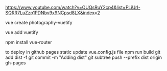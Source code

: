 https://www.youtube.com/watch?v=OUQsRuY2cp4&list=PLiUrl-SQRR7LuZzp1PDNbv9x9NCpsd8LX&index=2

vue create photography-vuetify

vue add vuetify

npm install vue-router

to deploy in github pages static
update vue.config.js file
npm run build
git add dist -f
git commit -m "Adding dist"
git subtree push --prefix dist origin gh-pages
